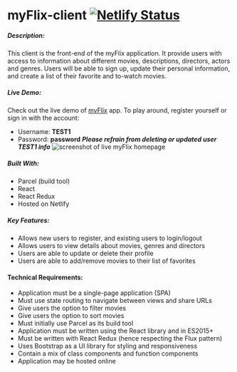 # myFlix-client [![Netlify Status](https://api.netlify.com/api/v1/badges/61f8e4ac-639e-4296-9176-e9cf9c836958/deploy-status)](https://app.netlify.com/sites/bettsmyflix/deploys)

##### Description:

This client is the front-end of the myFlix application. It provide users with access to information about different movies, descriptions, directors, actors and genres. Users will be able to sign up, update their personal information, and create a list of their favorite and to-watch movies.

##### Live Demo:

Check out the live demo of [myFlix](https://bettsmyflix.netlify.app/) app. To play around, register yourself or sign in with the account:

- Username: **TEST1**
- Password: **password**
  **_Please refrain from deleting or updated user TEST1 info_**
  ![screenshot of live myFlix homepage](https://user-images.githubusercontent.com/96999730/161193903-1dc3c162-9be0-4d69-ab92-14a273588921.png)

##### Built With:

- Parcel (build tool)
- React
- React Redux
- Hosted on Netlify

##### Key Features:

- Allows new users to register, and existing users to login/logout
- Allows users to view details about movies, genres and directors
- Users are able to update or delete their profile
- Users are able to add/remove movies to their list of favorites

#### Technical Requirements:

- Application must be a single-page application (SPA)
- Must use state routing to navigate between views and share URLs
- Give users the option to filter movies
- Give users the option to sort movies
- Must initially use Parcel as its build tool
- Application must be written using the React library and in ES2015+
- Must be written with React Redux (hence respecting the Flux pattern)
- Uses Bootstrap as a UI library for styling and responsiveness
- Contain a mix of class components and function components
- Application may be hosted online
